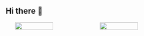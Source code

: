 ## Hi there 👋
<div style="display: flex; justify-content: center; align-items: center;">
  <img src="https://github-readme-stats.vercel.app/api?username=yiaobang&show_icons=true&theme=transparent" style="width: 45%; object-fit: contain;" />
  <img src="https://github-readme-stats.vercel.app/api/top-langs/?username=yiaobang&layout=compact&langs_count=6&text_color=000&icon_color=fff&theme=graywhite" style="width: 45%; object-fit: contain;" />
</div>

<!--
**yiaoBang/yiaoBang** is a ✨ _special_ ✨ repository because its `README.md` (this file) appears on your GitHub profile.

Here are some ideas to get you started:

- 🔭 I’m currently working on ...
- 🌱 I’m currently learning ...
- 👯 I’m looking to collaborate on ...
- 🤔 I’m looking for help with ...
- 💬 Ask me about ...
- 📫 How to reach me: ...
- 😄 Pronouns: ...
- ⚡ Fun fact: ...
-->
